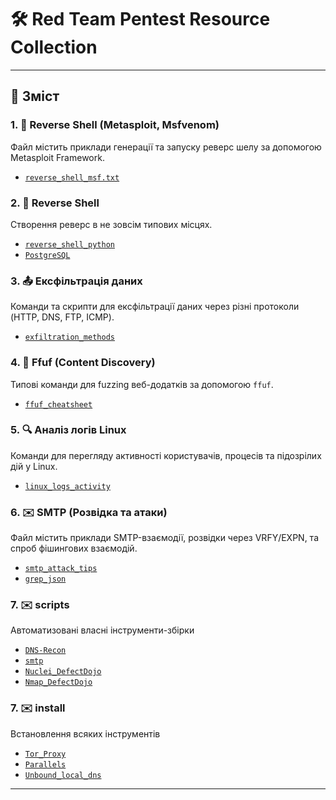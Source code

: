 # 🛠️ Red Team Pentest Resource Collection

---

## 📁 Зміст

### 1. 🎯 Reverse Shell (Metasploit, Msfvenom)
Файл містить приклади генерації та запуску реверс шелу за допомогою Metasploit Framework.
- [`reverse_shell_msf.txt`](reverse_shell_msf.txt)

### 2. 🐍 Reverse Shell
Створення реверс в не зовсім типових місцях.
- [`reverse_shell_python`](https://github.com/Zavada-Nazarii/usefulCommands/blob/master/python_attack_vectors_uk.md)
- [`PostgreSQL`](https://github.com/Zavada-Nazarii/usefulCommands/blob/master/PostgreSQL_rce_reverse_shell.md)

### 3. 📤 Ексфільтрація даних
Команди та скрипти для ексфільтрації даних через різні протоколи (HTTP, DNS, FTP, ICMP).
- [`exfiltration_methods`](https://github.com/Zavada-Nazarii/usefulCommands/blob/master/exfiltration_cheatsheet.md)

### 4. 🚀 Ffuf (Content Discovery)
Типові команди для fuzzing веб-додатків за допомогою `ffuf`.
- [`ffuf_cheatsheet`](https://github.com/Zavada-Nazarii/usefulCommands/blob/master/ffuf_commands_uk.md)

### 5. 🔍 Аналіз логів Linux
Команди для перегляду активності користувачів, процесів та підозрілих дій у Linux.
- [`linux_logs_activity`](https://github.com/Zavada-Nazarii/usefulCommands/blob/master/Linux_Security_Monitoring_README.md)

### 6. ✉️ SMTP (Розвідка та атаки)
Файл містить приклади SMTP-взаємодії, розвідки через VRFY/EXPN, та спроб фішингових взаємодій.
- [`smtp_attack_tips`](https://github.com/Zavada-Nazarii/usefulCommands/blob/master/SMTP_Pentesting_README.md)
- [`grep_json`](https://github.com/Zavada-Nazarii/usefulCommands/blob/master/README_mail_extract.md)

### 7. ✉️ scripts
Автоматизовані власні інструменти-збірки
- [`DNS-Recon`](https://github.com/Zavada-Nazarii/usefulCommands/tree/master/scripts/DNS-Recon)
- [`smtp`](https://github.com/Zavada-Nazarii/usefulCommands/tree/master/scripts/smtp)
- [`Nuclei_DefectDojo`](https://github.com/Zavada-Nazarii/Nuclei_DefectDojo)
- [`Nmap_DefectDojo`](https://github.com/Zavada-Nazarii/Nmap_DefectDojo)

### 7. ✉️ install
Встановлення всяких інструментів
- [`Tor_Proxy`](https://github.com/Zavada-Nazarii/install/blob/master/Tor_Proxy.md)
- [`Parallels`](https://github.com/Zavada-Nazarii/install/blob/master/manually_install_Parallels.md)
- [`Unbound_local_dns`](https://github.com/Zavada-Nazarii/install/blob/master/readme_unbound_local_dns.md)
---
